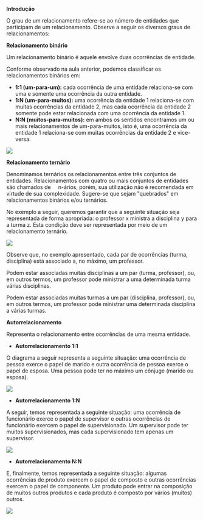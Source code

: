 **Introdução**

O grau de um relacionamento refere-se ao número de entidades que participam de um relacionamento. Observe a seguir os diversos graus de relacionamentos:

**Relacionamento binário**

Um relacionamento binário é aquele envolve duas ocorrências de entidade.

Conforme observado na aula anterior, podemos classificar os relacionamentos binários em:

- **1:1 (um-para-um):** cada ocorrência de uma entidade relaciona-se com uma e somente uma ocorrência da outra entidade.
- **1:N (um-para-muitos):** uma ocorrência da entidade 1 relaciona-se com muitas ocorrências da entidade 2, mas cada ocorrência da entidade 2 somente pode estar relacionada com uma ocorrência da entidade 1.
- **N:N (muitos-para-muitos):** em ambos os sentidos encontramos um ou mais relacionamentos de um-para-muitos, isto é, uma ocorrência da entidade 1 relaciona-se com muitas ocorrências da entidade 2 e vice-versa.

[![](https://img.uninove.br/static/0/0/0/0/0/0/0/1/2/1/6/121685/a05i01_md80_100.jpg)](https://img.uninove.br/static/0/0/0/0/0/0/0/1/2/1/6/121685/a05i01_md80_100.jpg)

**Relacionamento ternário**

Denominamos ternários os relacionamentos entre três conjuntos de entidades. Relacionamentos com quatro ou mais conjuntos de entidades são chamados de     n-ários, porém, sua utilização não é recomendada em virtude de sua complexidade. Sugere-se que sejam "quebrados" em relacionamentos binários e/ou ternários.

No exemplo a seguir, queremos garantir que a seguinte situação seja representada de forma apropriada: o professor x ministra a disciplina y para a turma z. Esta condição deve ser representada por meio de um relacionamento ternário.

[![](https://img.uninove.br/static/0/0/0/0/0/0/0/1/2/1/6/121684/a05i02_md80_100.jpg)](https://img.uninove.br/static/0/0/0/0/0/0/0/1/2/1/6/121684/a05i02_md80_100.jpg)

Observe que, no exemplo apresentado, cada par de ocorrências (turma, disciplina) está associado a, no máximo, um professor.

Podem estar associadas muitas disciplinas a um par (turma, professor), ou, em outros termos, um professor pode ministrar a uma determinada turma várias disciplinas.

Podem estar associadas muitas turmas a um par (disciplina, professor), ou, em outros termos, um professor pode ministrar uma determinada disciplina a várias turmas.

**Autorrelacionamento**

Representa o relacionamento entre ocorrências de uma mesma entidade.

- **Autorrelacionamento 1:1**

O diagrama a seguir representa a seguinte situação: uma ocorrência de pessoa exerce o papel de marido e outra ocorrência de pessoa exerce o papel de esposa. Uma pessoa pode ter no máximo um cônjuge (marido ou esposa).

[![](https://img.uninove.br/static/0/0/0/0/0/0/0/1/2/1/6/121686/a05i03_md80_100.jpg)](https://img.uninove.br/static/0/0/0/0/0/0/0/1/2/1/6/121686/a05i03_md80_100.jpg)

- **Autorrelacionamento 1:N**

A seguir, temos representada a seguinte situação: uma ocorrência de funcionário exerce o papel de supervisor e outras ocorrências de funcionário exercem o papel de supervisionado. Um supervisor pode ter muitos supervisionados, mas cada supervisionado tem apenas um supervisor.

[![](https://img.uninove.br/static/0/0/0/0/0/0/0/1/2/1/6/121687/a05i04_md80_100.jpg)](https://img.uninove.br/static/0/0/0/0/0/0/0/1/2/1/6/121687/a05i04_md80_100.jpg)

- **Autorrelacionamento N:N**

E, finalmente, temos representada a seguinte situação: algumas ocorrências de produto exercem o papel de composto e outras ocorrências exercem o papel de componente. Um produto pode entrar na composição de muitos outros produtos e cada produto é composto por vários (muitos) outros.

[![](https://img.uninove.br/static/0/0/0/0/0/0/0/1/2/1/6/121688/a05i05_md80_100.jpg)](https://img.uninove.br/static/0/0/0/0/0/0/0/1/2/1/6/121688/a05i05_md80_100.jpg)
